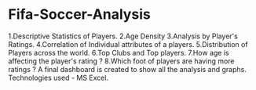 # Fifa-Soccer-Analysis
1.Descriptive Statistics of Players.
2.Age Density
3.Analysis by Player's Ratings.
4.Correlation of Individual attributes of a players.
5.Distribution of Players across the world.
6.Top Clubs and Top players.
7.How age is affecting the player's rating ?
8.Which foot of players are having more ratings ?
A final dashboard is created to show all the analysis and graphs.
Technologies used - MS Excel.
